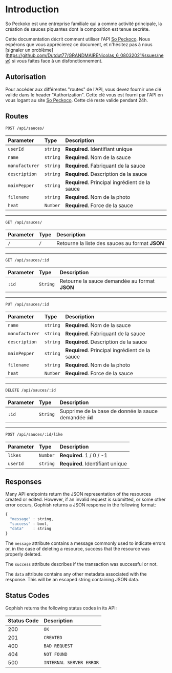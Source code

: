 # Introduction

So Peckoko est une entreprise familiale qui a comme activité principale, la création de sauces piquantes dont la composition est tenue secrète.

Cette documentation décrit comment utiliser l'API [So Peckoco](http://localhost:4200/). Nous espérons que vous apprécierez ce document, et n'hésitez pas à nous [signaler un problème] (https://github.com/Dutdut77/GRANDMAIRENicolas_6_08032021/issues/new) si vous faites face à un disfonctionnement.



## Autorisation

Pour accéder aux différentes "routes" de l'API, vous devez fournir une clé valide dans le header "Authorization". Cette clé vous est fourni par l'API en vous logant au site [So Peckoco](http://localhost:4200/). Cette clé reste valide pendant 24h. 


## Routes

```http
POST /api/sauces/
```

| Parameter | Type | Description |
| :--- | :--- | :--- |
| `userId` | `string` | **Required**. Identifiant unique |
| `name` | `string` | **Required**. Nom de la sauce |
| `manufacturer` | `string` | **Required**. Fabriquant de la sauce |
| `description` | `string` | **Required**. Description de la sauce |
| `mainPepper` | `string` | **Required**. Principal ingrédient de la sauce |
| `filename` | `string` | **Required**. Nom de la photo |
| `heat` | `Number` | **Required**. Force de la sauce |


----------------

```http
GET /api/sauces/
```

| Parameter | Type | Description |
| :--- | :--- | :--- |
| `/` | `/` | Retourne la liste des sauces au format **JSON** |

----------------

```http
GET /api/sauces/:id
```

| Parameter | Type | Description |
| :--- | :--- | :--- |
| `:id` | `String` | Retourne la sauce demandée au format **JSON** |


----------------

```http
PUT /api/sauces/:id
```

| Parameter | Type | Description |
| :--- | :--- | :--- |
| `name` | `string` | **Required**. Nom de la sauce |
| `manufacturer` | `string` | **Required**. Fabriquant de la sauce |
| `description` | `string` | **Required**. Description de la sauce |
| `mainPepper` | `string` | **Required**. Principal ingrédient de la sauce |
| `filename` | `string` | **Required**. Nom de la photo |
| `heat` | `Number` | **Required**. Force de la sauce |


----------------

```http
DELETE /api/sauces/:id
```

| Parameter | Type | Description |
| :--- | :--- | :--- |
| `:id` | `String` | Supprime de la base de donnée la sauce demandée **:id** |



----------------

```http
POST /api/sauces/:id/like
```

| Parameter | Type | Description |
| :--- | :--- | :--- |
| `likes` | `Number` | **Required**. 1 / 0 / -1 |
| `userId` | `string` | **Required**. Identifiant unique |


## Responses

Many API endpoints return the JSON representation of the resources created or edited. However, if an invalid request is submitted, or some other error occurs, Gophish returns a JSON response in the following format:

```javascript
{
  "message" : string,
  "success" : bool,
  "data"    : string
}
```

The `message` attribute contains a message commonly used to indicate errors or, in the case of deleting a resource, success that the resource was properly deleted.

The `success` attribute describes if the transaction was successful or not.

The `data` attribute contains any other metadata associated with the response. This will be an escaped string containing JSON data.

## Status Codes

Gophish returns the following status codes in its API:

| Status Code | Description |
| :--- | :--- |
| 200 | `OK` |
| 201 | `CREATED` |
| 400 | `BAD REQUEST` |
| 404 | `NOT FOUND` |
| 500 | `INTERNAL SERVER ERROR` |

